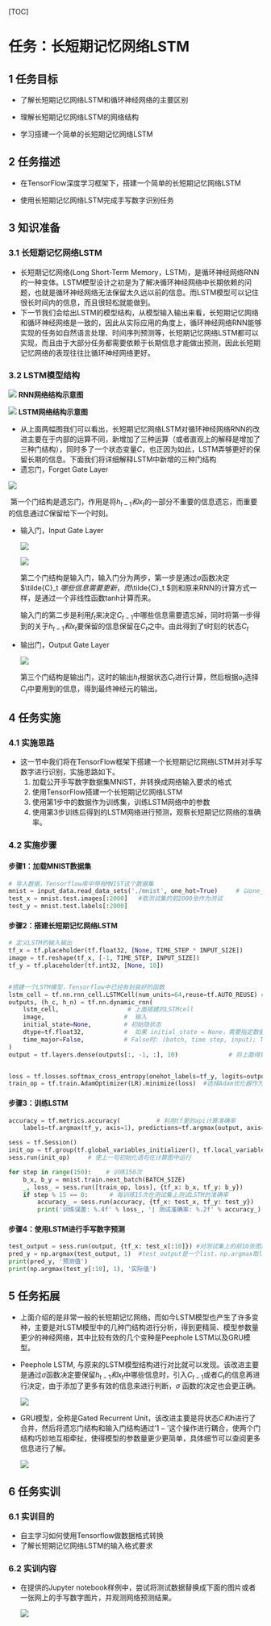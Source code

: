 [TOC]
# 任务：长短期记忆网络LSTM

## 1 任务目标

- 了解长短期记忆网络LSTM和循环神经网络的主要区别

- 理解长短期记忆网络LSTM的网络结构

- 学习搭建一个简单的长短期记忆网络LSTM

  


## 2 任务描述

- 在TensorFlow深度学习框架下，搭建一个简单的长短期记忆网络LSTM

- 使用长短期记忆网络LSTM完成手写数字识别任务

  


## 3 知识准备

### 3.1 长短期记忆网络LSTM

- 长短期记忆网络(Long Short-Term Memory，LSTM)，是循环神经网络RNN的一种变体。LSTM模型设计之初是为了解决循环神经网络中长期依赖的问题，也就是循环神经网络无法保留太久远以前的信息。而LSTM模型可以记住很长时间内的信息，而且很轻松就能做到。
- 下一节我们会给出LSTM的模型结构，从模型输入输出来看，长短期记忆网络和循环神经网络是一致的，因此从实际应用的角度上，循环神经网络RNN能够实现的任务如自然语言处理、时间序列预测等，长短期记忆网络LSTM都可以实现，而且由于大部分任务都需要依赖于长期信息才能做出预测，因此长短期记忆网络的表现往往比循环神经网络更好。



### 3.2 LSTM模型结构

![](.\rnn.png)
																				**RNN网络结构示意图**

![](.\lstm.png)
																				**LSTM网络结构示意图**

- 从上面两幅图我们可以看出，长短期记忆网络LSTM对循环神经网络RNN的改进主要在于内部的运算不同，新增加了三种运算（或者直观上的解释是增加了三种门结构），同时多了一个状态变量$C$，也正因为如此，LSTM弄够更好的保留长期的信息。下面我们将详细解释LSTM中新增的三种门结构
- 遗忘门，Forget Gate Layer

![](.\forget.png)

​		第一个门结构是遗忘门，作用是将$h_{t-1}和x_t$的一部分不重要的信息遗忘，而重要的信息通过$C$保留给下一个时刻。

- 输入门，Input Gate Layer

  ![](.\input1.png)

  ![](.\input2.png)

  第二个门结构是输入门，输入门分为两步，第一步是通过$\sigma$函数决定$\tilde{C}_t $哪些信息需要更新，而$\tilde{C}_t $则和原来RNN的计算方式一样，是通过一个非线性函数tanh计算而来。

  输入门的第二步是利用$f_t$来决定$C_{t-1}$中哪些信息需要遗忘掉，同时将第一步得到的关于$h_{t-1}和x_t$要保留的信息保留在$C_t$之中。由此得到了t时刻的状态$C_t$

- 输出门，Output Gate Layer

    ![](.\output.png)

  第三个门结构是输出门，这时的输出$h_t$根据状态$C_t$进行计算，然后根据$o_t$选择$C_t$中要用到的信息，得到最终神经元的输出。



## 4 任务实施

### 4.1 实施思路

- 这一节中我们将在TensorFlow框架下搭建一个长短期记忆网络LSTM并对手写数字进行识别，实施思路如下。
  1. 加载公开手写数字数据集MNIST，并转换成网络输入要求的格式
  2. 使用TensorFlow搭建一个长短期记忆网络LSTM
  3. 使用第1步中的数据作为训练集，训练LSTM网络中的参数
  5. 使用第3步训练后得到的LSTM网络进行预测，观察长短期记忆网络的准确率。




### 4.2 实施步骤

#### 步骤1：加载MNIST数据集

```python
# 导入数据，Tensorflow库中带有MNIST这个数据集
mnist = input_data.read_data_sets('./mnist', one_hot=True)     # 以one_hot方式编码读入数据集,其中图片中的像素值已经做了归一化处理
test_x = mnist.test.images[:2000]   #取测试集的前2000张作为测试
test_y = mnist.test.labels[:2000]
```



#### 步骤2：搭建长短期记忆网络LSTM

```python
# 定义LSTM的输入输出
tf_x = tf.placeholder(tf.float32, [None, TIME_STEP * INPUT_SIZE])       # 输入的维度是(batch, 784)
image = tf.reshape(tf_x, [-1, TIME_STEP, INPUT_SIZE])                   # 转换成LSTM要求的维度
tf_y = tf.placeholder(tf.int32, [None, 10])                             # 输出维度是(batch,10)


#搭建一个LSTM模型，Tensorflow中已经有封装好的函数
lstm_cell = tf.nn.rnn_cell.LSTMCell(num_units=64,reuse=tf.AUTO_REUSE) #设置LSTM中节点数为64
outputs, (h_c, h_n) = tf.nn.dynamic_rnn(
    lstm_cell,                   # 上面搭建的LSTMcell
    image,                      #  输入
    initial_state=None,         # 初始隐状态
    dtype=tf.float32,           #  如果 initial_state = None，需要指定数据类型
    time_major=False,           # False时: (batch, time step, input); True时: (time step, batch, input)
)
output = tf.layers.dense(outputs[:, -1, :], 10)              # 将上面得到的outputs与十个节点进行全连接，十个节点分布表示0-9


loss = tf.losses.softmax_cross_entropy(onehot_labels=tf_y, logits=output)        # 以交叉熵作为预测的损失函数
train_op = tf.train.AdamOptimizer(LR).minimize(loss)  #选择Adam优化器作为优化方法
```



#### 步骤3：训练LSTM

```python
accuracy = tf.metrics.accuracy(          # 利用tf里的api计算准确率
    labels=tf.argmax(tf_y, axis=1), predictions=tf.argmax(output, axis=1),)[1]

sess = tf.Session()
init_op = tf.group(tf.global_variables_initializer(), tf.local_variables_initializer()) # 初始化所有变量
sess.run(init_op)     # 使上一句初始化语句在计算图中运行

for step in range(150):    # 训练150次
    b_x, b_y = mnist.train.next_batch(BATCH_SIZE)
    _, loss_ = sess.run([train_op, loss], {tf_x: b_x, tf_y: b_y})
    if step % 15 == 0:      # 每训练15次在测试集上测试LSTM的准确率
        accuracy_ = sess.run(accuracy, {tf_x: test_x, tf_y: test_y})
        print('训练误差: %.4f' % loss_, '| 测试准确率: %.2f' % accuracy_)
```




#### 步骤4：使用LSTM进行手写数字预测

```python
test_output = sess.run(output, {tf_x: test_x[:10]}) #对测试集上的前10张图片进行预测
pred_y = np.argmax(test_output, 1)  #test_output是一个list，np.argmax取list中最大数字的下标即预测值。
print(pred_y, '预测值')
print(np.argmax(test_y[:10], 1), '实际值')
```




## 5 任务拓展

- 上面介绍的是非常一般的长短期记忆网络，而如今LSTM模型也产生了许多变种，主要是对LSTM模型中的几种门结构进行分析，得到更精简、模型参数量更少的神经网络，其中比较有效的几个变种是Peephole LSTM以及GRU模型。

- Peephole LSTM, 与原来的LSTM模型结构进行对比就可以发现。该改进主要是通过$\sigma$函数决定要保留$h_{t-1}和x_t$中哪些信息时，引入$C_{t-1}$或者$C_t$的信息再进行决定，由于添加了更多有效的信息来进行判断，$\sigma$ 函数的决定也会更正确。

  ![](./peepholes.png)

- GRU模型，全称是Gated Recurrent Unit，该改进主要是将状态$C和h$进行了合并，然后将遗忘门结构和输入门结构通过$'1-'$这个操作进行耦合，使两个门结构巧妙地互相牵扯，使得模型的参数量更少更简单，具体细节可以查阅更多信息进行了解。

  ![](./GRU.png)

## 6 任务实训

### 6.1 实训目的

- 自主学习如何使用Tensorflow做数据格式转换
- 了解长短期记忆网络LSTM的输入格式要求

### 6.2 实训内容

- 在提供的Jupyter notebook样例中，尝试将测试数据替换成下面的图片或者一张网上的手写数字图片，并观测网络预测结果。

  ![](.\9.jpg)


